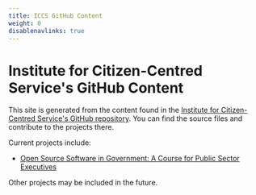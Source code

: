 ```yaml
---
title: ICCS GitHub Content
weight: 0
disablenavlinks: true
---
```


# Institute for Citizen-Centred Service's GitHub Content

This site is generated from the content found in the [Institute for Citizen-Centred Service's GitHub repository](https://github.com/ICCS-ISAC/iccs-isac.io).
You can find the source files and contribute to the projects there.

Current projects include:

- [Open Source Software in Government: A Course for Public Sector Executives](/docs/open_source/)

Other projects may be included in the future.
